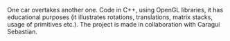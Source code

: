 One car overtakes another one. Code in C++, using OpenGL libraries, it has educational purposes (it illustrates rotations, translations, matrix stacks, usage of primitives etc.).
The project is made in collaboration with Caragui Sebastian.
